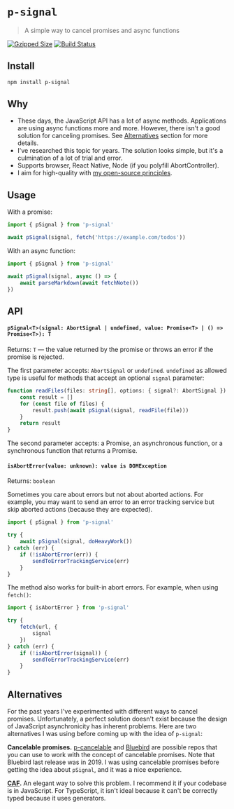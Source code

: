 # `p-signal`

> A simple way to cancel promises and async functions

[![Gzipped Size](https://img.shields.io/bundlephobia/minzip/p-signal)](https://bundlephobia.com/result?p=p-signal)
[![Build Status](https://img.shields.io/github/workflow/status/astoilkov/p-signal/CI)](https://github.com/astoilkov/p-signal/actions/workflows/main.yml)

## Install

```bash
npm install p-signal
```

## Why

- These days, the JavaScript API has a lot of async methods. Applications are using async functions more and more. However, there isn't a good solution for canceling promises. See [Alternatives](#alternatives) section for more details.
- I've researched this topic for years. The solution looks simple, but it's a culmination of a lot of trial and error.
- Supports browser, React Native, Node (if you polyfill AbortController).
- I aim for high-quality with [my open-source principles](https://astoilkov.com/my-open-source-principles).

## Usage

With a promise:
```ts
import { pSignal } from 'p-signal'

await pSignal(signal, fetch('https://example.com/todos'))
```

With an async function:
```ts
import { pSignal } from 'p-signal'

await pSignal(signal, async () => {
    await parseMarkdown(await fetchNote())
})
```

## API

#### `pSignal<T>(signal: AbortSignal | undefined, value: Promise<T> | () => Promise<T>): T`

Returns: `T` — the value returned by the promise or throws an error if the promise is rejected.

The first parameter accepts: `AbortSignal` or `undefined`. `undefined` as allowed type is useful for methods that accept an optional `signal` parameter:
```ts
function readFiles(files: string[], options: { signal?: AbortSignal }) {
    const result = []
    for (const file of files) {
        result.push(await pSignal(signal, readFile(file)))
    }
    return result
}
```

The second parameter accepts: a Promise, an asynchronous function, or a synchronous function that returns a Promise.

#### `isAbortError(value: unknown): value is DOMException`

Returns: `boolean`

Sometimes you care about errors but not about aborted actions. For example, you may want to send an error to an error tracking service but skip aborted actions (because they are expected).

```ts
import { pSignal } from 'p-signal'

try {
    await pSignal(signal, doHeavyWork())
} catch (err) {
    if (!isAbortError(err)) {
        sendToErrorTrackingService(err)
    }
}
```

The method also works for built-in abort errors. For example, when using `fetch()`:
```ts
import { isAbortError } from 'p-signal'

try {
    fetch(url, {
        signal
    })
} catch (err) {
    if (!isAbortError(signal)) {
        sendToErrorTrackingService(err)
    }
}
```

## Alternatives

For the past years I've experimented with different ways to cancel promises. Unfortunately, a perfect solution doesn't exist because the design of JavaScript asynchronicity has inherent problems. Here are two alternatives I was using before coming up with the idea of `p-signal`:

**Cancelable promises.** [p-cancelable](https://github.com/sindresorhus/p-cancelable) and [Bluebird](https://github.com/petkaantonov/bluebird) are possible repos that you can use to work with the concept of cancelable promises. Note that Bluebird last release was in 2019. I was using cancelable promises before getting the idea about `pSignal`, and it was a nice experience.

**[CAF](https://github.com/getify/CAF).** An elegant way to solve this problem. I recommend it if your codebase is in JavaScript. For TypeScript, it isn't ideal because it can't be correctly typed because it uses generators.
